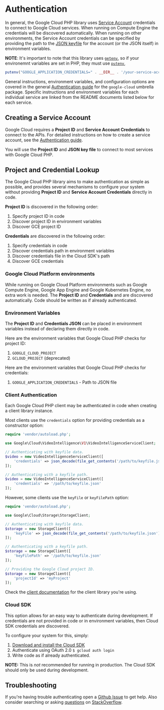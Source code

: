 # Authentication

In general, the Google Cloud PHP library uses [Service Account](https://cloud.google.com/iam/docs/creating-managing-service-accounts) credentials to connect to Google Cloud services. When running on Compute Engine the credentials will be discovered automatically. When running on other environments, the Service Account credentials can be specified by providing the path to the [JSON keyfile](https://cloud.google.com/iam/docs/managing-service-account-keys) for the account (or the JSON itself) in environment variables.

**NOTE**: It's important to note that this library uses [`getenv`](https://www.php.net/manual/en/function.getenv.php), so if your environemnt variables are set in PHP, they must use [`putenv`](https://www.php.net/manual/en/function.putenv.php),

```php
putenv("GOOGLE_APPLICATION_CREDENTIALS=" . __DIR__ . '/your-service-account-credentials.json');
```

General instructions, environment variables, and configuration options are covered in the general [Authentication guide](https://cloud.google.com/docs/authentication/production) for the `google-cloud` umbrella package. Specific instructions and environment variables for each individual service are linked from the README documents listed below for each service.

## Creating a Service Account

Google Cloud requires a **Project ID** and **Service Account Credentials** to connect to the APIs. For detailed instructions on how to create a service account, see the [Authentication guide](https://cloud.google.com/docs/authentication/production#manually).

You will use the **Project ID** and **JSON key file** to connect to most services with Google Cloud PHP.

## Project and Credential Lookup

The Google Cloud PHP library aims to make authentication as simple as possible, and provides several mechanisms to configure your system without providing **Project ID** and **Service Account Credentials** directly in code.

**Project ID** is discovered in the following order:

1. Specify project ID in code
2. Discover project ID in environment variables 
3. Discover GCE project ID

**Credentials** are discovered in the following order:

1. Specify credentials in code
2. Discover credentials path in environment variables
3. Discover credentials file in the Cloud SDK's path
4. Discover GCE credentials

### Google Cloud Platform environments

While running on Google Cloud Platform environments such as Google Compute Engine, Google App Engine and Google Kubernetes Engine, no extra work is needed. The **Project ID** and **Credentials** and are discovered automatically. Code should be written as if already authenticated.

### Environment Variables

The **Project ID** and **Credentials JSON** can be placed in environment variables instead of declaring them directly in code.

Here are the environment variables that Google Cloud PHP checks for project ID:

1. `GOOGLE_CLOUD_PROJECT`
2. `GCLOUD_PROJECT` (deprecated)

Here are the environment variables that Google Cloud PHP checks for credentials:

1. `GOOGLE_APPLICATION_CREDENTIALS` - Path to JSON file

### Client Authentication

Each Google Cloud PHP client may be authenticated in code when creating a client library instance.

Most clients use the `credentials` option for providing credentials as a constructor option:

```php
require 'vendor/autoload.php';

use Google\Cloud\VideoIntelligence\V1\VideoIntelligenceServiceClient;

// Authenticating with keyfile data.
$video = new VideoIntelligenceServiceClient([
    'credentials' => json_decode(file_get_contents('/path/to/keyfile.json'), true)
]);

// Authenticating with a keyfile path.
$video = new VideoIntelligenceServiceClient([
    'credentials' => '/path/to/keyfile.json'
]);
```

However, some clients use the `keyFile` or `keyFilePath` option: 

```php
require 'vendor/autoload.php';

use Google\Cloud\Storage\StorageClient;

// Authenticating with keyfile data.
$storage = new StorageClient([
    'keyFile' => json_decode(file_get_contents('/path/to/keyfile.json'), true)
]);

// Authenticating with a keyfile path.
$storage = new StorageClient([
    'keyFilePath' => '/path/to/keyfile.json'
]);

// Providing the Google Cloud project ID.
$storage = new StorageClient([
    'projectId' => 'myProject'
]);
```

Check the [client documentation][php-ref-docs] for the client library you're using.

[php-ref-docs]: https://cloud.google.com/php/docs/reference

### Cloud SDK

This option allows for an easy way to authenticate during development. If credentials are not provided in code or in environment variables, then Cloud SDK credentials are discovered.

To configure your system for this, simply:

1. [Download and install the Cloud SDK](https://cloud.google.com/sdk)
2. Authenticate using OAuth 2.0 `$ gcloud auth login`
3. Write code as if already authenticated.

**NOTE:** This is _not_ recommended for running in production. The Cloud SDK should only be used during development.

## Troubleshooting

If you're having trouble authenticating open a [Github Issue](https://github.com/googleapis/google-cloud-php/issues/new?title=Authentication+question) to get help.  Also consider searching or asking [questions](http://stackoverflow.com/questions/tagged/google-cloud-platform+php) on [StackOverflow](http://stackoverflow.com).

